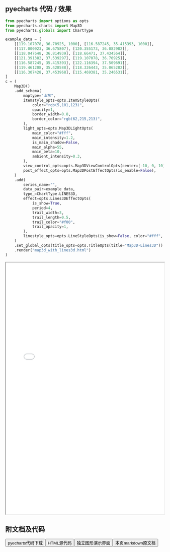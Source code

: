 
## pyecharts 代码 / 效果

```python
from pyecharts import options as opts
from pyecharts.charts import Map3D
from pyecharts.globals import ChartType

example_data = [
    [[119.107078, 36.70925, 1000], [116.587245, 35.415393, 1000]],
    [[117.000923, 36.675807], [120.355173, 36.082982]],
    [[118.047648, 36.814939], [118.66471, 37.434564]],
    [[121.391382, 37.539297], [119.107078, 36.70925]],
    [[116.587245, 35.415393], [122.116394, 37.509691]],
    [[119.461208, 35.428588], [118.326443, 35.065282]],
    [[116.307428, 37.453968], [115.469381, 35.246531]],
]
c = (
    Map3D()
    .add_schema(
        maptype="山东",
        itemstyle_opts=opts.ItemStyleOpts(
            color="rgb(5,101,123)",
            opacity=1,
            border_width=0.8,
            border_color="rgb(62,215,213)",
        ),
        light_opts=opts.Map3DLightOpts(
            main_color="#fff",
            main_intensity=1.2,
            is_main_shadow=False,
            main_alpha=55,
            main_beta=10,
            ambient_intensity=0.3,
        ),
        view_control_opts=opts.Map3DViewControlOpts(center=[-10, 0, 10]),
        post_effect_opts=opts.Map3DPostEffectOpts(is_enable=False),
    )
    .add(
        series_name="",
        data_pair=example_data,
        type_=ChartType.LINES3D,
        effect=opts.Lines3DEffectOpts(
            is_show=True,
            period=4,
            trail_width=3,
            trail_length=0.5,
            trail_color="#f00",
            trail_opacity=1,
        ),
        linestyle_opts=opts.LineStyleOpts(is_show=False, color="#fff", opacity=0),
    )
    .set_global_opts(title_opts=opts.TitleOpts(title="Map3D-Lines3D"))
    .render("map3d_with_lines3d.html")
)

```

<iframe width="100%" height="800px" src="/pyecharts/Map3D/map3d_with_lines3d.html"></iframe>

## 附文档及代码

<a href="https://cdn.jsdelivr.net/gh/wfy-belief/python/docs/pyecharts/Map3D/map3d_with_lines3d.py"><button class="mybutton">pyecharts代码下载</button></a><a href="https://cdn.jsdelivr.net/gh/wfy-belief/python/docs/pyecharts/Map3D/map3d_with_lines3d.html"><button class="mybutton">HTML源代码</button></a><a href="https://python.wfyblog.cn/pyecharts/Map3D/map3d_with_lines3d.html"><button class="mybutton">独立图形演示界面</button></a><a href="https://cdn.jsdelivr.net/gh/wfy-belief/python/docs/pyecharts/Map3D/map3d_with_lines3d.md"><button class="mybutton">本页markdown原文档</button></a>